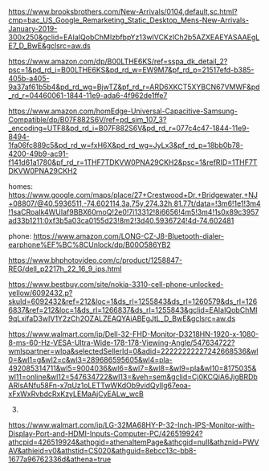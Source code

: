 

https://www.brooksbrothers.com/New-Arrivals/0104,default,sc.html?cmp=bac_US_Google_Remarketing_Static_Desktop_Mens-New-Arrivals-January-2019-300x250&gclid=EAIaIQobChMIzbfbpYz13wIVCKzICh2b5AZXEAEYASAAEgLE7_D_BwE&gclsrc=aw.ds

https://www.amazon.com/dp/B00LTHE6KS/ref=sspa_dk_detail_2?psc=1&pd_rd_i=B00LTHE6KS&pd_rd_w=EW9M7&pf_rd_p=21517efd-b385-405b-a405-9a37af61b5b4&pd_rd_wg=BjwTZ&pf_rd_r=ARD6XKCT5XYBCN67VMWF&pd_rd_r=04460061-1844-11e9-ada6-4f962de1ffe7

https://www.amazon.com/homEdge-Universal-Capacitive-Samsung-Compatible/dp/B07F882S6V/ref=pd_sim_107_3?_encoding=UTF8&pd_rd_i=B07F882S6V&pd_rd_r=077c4c47-1844-11e9-8494-1fa06fc889c5&pd_rd_w=fxH6X&pd_rd_wg=JyLx3&pf_rd_p=18bb0b78-4200-49b9-ac91-f141d61a1780&pf_rd_r=1THF7TDKVW0PNA29CKH2&psc=1&refRID=1THF7TDKVW0PNA29CKH2



homes:
https://www.google.com/maps/place/27+Crestwood+Dr,+Bridgewater,+NJ+08807/@40.5936511,-74.602114,3a,75y,274.32h,81.77t/data=!3m6!1e1!3m4!1saCRoaIk4WUIaf9BBX60moQ!2e0!7i13312!8i6656!4m5!3m4!1s0x89c3957ad33b1211:0xf3b5a03ca0155d23!8m2!3d40.5936724!4d-74.602481


phone:
https://www.amazon.com/LONG-CZ-J8-Bluetooth-dialer-earphone%EF%BC%8CUnlock/dp/B00O586YB2



https://www.bhphotovideo.com/c/product/1258847-REG/dell_p2217h_22_16_9_ips.html


https://www.bestbuy.com/site/nokia-3310-cell-phone-unlocked-yellow/6092432.p?skuId=6092432&ref=212&loc=1&ds_rl=1255843&ds_rl=1260579&ds_rl=1266837&ref=212&loc=1&ds_rl=1266837&ds_rl=1255843&gclid=EAIaIQobChMI9qLxifaD3wIV1Y2zCh2OZALZEAQYAiABEgJtL_D_BwE&gclsrc=aw.ds


https://www.walmart.com/ip/Dell-32-FHD-Monitor-D3218HN-1920-x-1080-8-ms-60-Hz-VESA-Ultra-Wide-178-178-Viewing-Angle/547634722?wmlspartner=wlpa&selectedSellerId=0&adid=22222222227242668536&wl0=&wl1=g&wl2=c&wl3=289686595605&wl4=pla-492085314711&wl5=9004036&wl6=&wl7=&wl8=&wl9=pla&wl10=8175035&wl11=online&wl12=547634722&wl13=&veh=sem&gclid=Cj0KCQiA6JjgBRDbARIsANfu58Fn-x7qUz1oLETTwWKdOb9vidQylIg67eoa-xFxWxRvbdcRxKzyLEMaAjCyEALw_wcB



3.
https://www.walmart.com/ip/LG-32MA68HY-P-32-Inch-IPS-Monitor-with-Display-Port-and-HDMI-Inputs-Computer-PC/426519924?athcpid=426519924&athpgid=athenaItemPage&athcgid=null&athznid=PWVAV&athieid=v0&athstid=CS020&athguid=8ebcc13c-bb8-1677a96762336d&athena=true
